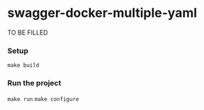 # swagger-docker-multiple-yaml

TO BE FILLED

### Setup

`make build`

### Run the project
`make run`
`make configure`